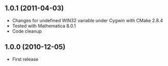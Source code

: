 ## 1.0.1 (2011-04-03)

* Changes for undefined WIN32 variable under Cygwin with CMake 2.8.4
* Tested with Mathematica 8.0.1
* Code cleanup

## 1.0.0 (2010-12-05)

* First release
